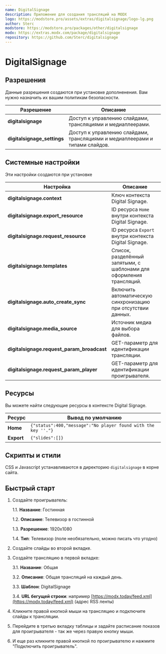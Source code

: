 ```yaml
---
name: DigitalSignage
description: Приложение для создания трансляций на MODX
logo: https://modstore.pro/assets/extras/digitalsignage/logo-lg.png
author: Sterc
modstore: https://modstore.pro/packages/other/digitalsignage
modx: https://extras.modx.com/package/digitalsignage
repository: https://github.com/Sterc/digitalsignage
---
```

# DigitalSignage

## Разрешения

Данные разрешения создаются при установке дополненения. Вам нужно назначить их вашим политикам безопасности.

| Разрешение                  | Описание                                                                     |
| --------------------------- | ---------------------------------------------------------------------------- |
| **digitalsignage**          | Доступ к управлению слайдами, трансляциями и медиаплеерами.                  |
| **digitalsignage_settings** | Доступ к управлению слайдами, трансляциями и медиаплеерами и типами слайдов. |

## Системные настройки

Эти настройки создаются при установке

| Настройка                                  | Описание                                                             |
| ------------------------------------------ | -------------------------------------------------------------------- |
| **digitalsignage.context**                 | Ключ контекста Digital Signage.                                      |
| **digitalsignage.export_resource**         | ID ресурса `Home` внутри контекста Digital Signage.                  |
| **digitalsignage.request_resource**        | ID ресурса `Export` внутри контекста Digital Signage.                |
| **digitalsignage.templates**               | Список, разделённый запятыми, с шаблонами для оформления трансляций. |
| **digitalsignage.auto_create_sync**        | Включить автоматическую синхронизацию при отсутствии данных.         |
| **digitalsignage.media_source**            | Источник медиа для выбора файлов.                                    |
| **digitalsignage.request_param_broadcast** | GET-параметр для идентификации трансляции.                           |
| **digitalsignage.request_param_player**    | GET-параметр для идентификации проигрывателя.                        |

## Ресурсы

Вы можете найти следующие ресурсы в контексте Digital Signage.

| Ресурс     | Вывод по умолчанию                                            |
| ---------- | ------------------------------------------------------------- |
| **Home**   | `{"status":400,"message":"No player found with the key ''."}` |
| **Export** | `{"slides":[]}`                                               |

## Скрипты и стили

CSS и Javascript устанавливаются в директорию `digitalsignage` в корне сайта.

## Быстрый старт

1. Создайте проигрыватель:

    1.1. **Название**: Гостинная

    1.2. **Описание**: Телевизор в гостинной

    1.3. **Разрешение**: 1920x1080

    1.4. **Тип**: Телевизор (поле необязательно, можно писать что угодно)

2. Создайте слайды во второй вкладке.
3. Создайте трансляцию в первой вкладке:

   3.1. **Название**: Общая

   3.2. **Описание**: Общая трансляций на каждый день.

   3.3. **Шаблон**: DigitalSignage

   3.4. **URL бегущей строки**: например [https://modx.today/feed.xml](https://modx.today/feed.xml) (адрес RSS ленты)

4. Кликните правой кнопкой мыши на трансляцию и подключите слайды к трансляции.
5. Перейдите в третью вкладку таблицы и задайте расписание показов для проигрывателя - так же через правую кнопку мыши.
6. И еще раз кликните правой кнопкой по проигрывателю и нажмите "Подключить проигрыватель".
